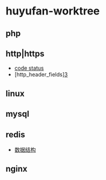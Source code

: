 # huyufan-worktree
## php

## http|https
* [code status][1]
* [http_header_fields][3](#http_header_fields)

## linux

## mysql

## redis
* [数据结构][2]

## nginx



[1]: https://github.com/huyufan/example-tools/blob/master/https/status.md
[2]: https://github.com/huyufan/example-tools/blob/master/redis/readme.md
[1]: https://github.com/huyufan/example-tools/blob/master/https/status.md
